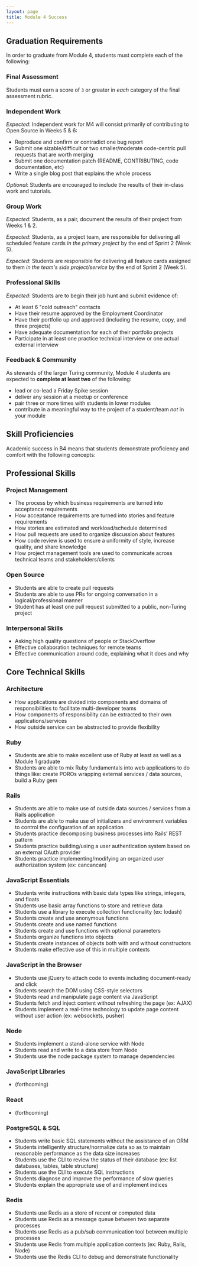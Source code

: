 ```yaml
---
layout: page
title: Module 4 Success
---
```


## Graduation Requirements

In order to graduate from Module 4, students must complete each of the following:

### Final Assessment

Students must earn a score of `3` or greater in *each* category of the final assessment rubric.

### Independent Work

*Expected*: Independent work for M4 will consist primarily of contributing to Open Source in Weeks 5 & 6:

* Reproduce and confirm or contradict one bug report
* Submit one sizable/difficult or two smaller/moderate code-centric pull requests that are worth merging
* Submit one documentation patch (README, CONTRIBUTING, code documentation, etc)
* Write a single blog post that explains the whole process

*Optional*: Students are encouraged to include the results of their in-class work and tutorials.

### Group Work

*Expected*: Students, as a pair, document the results of their project from Weeks 1 & 2.

*Expected*: Students, as a project team, are responsible for delivering all scheduled feature cards *in the primary project* by the end of Sprint 2 (Week 5).

*Expected*: Students are responsible for delivering all feature cards assigned to them *in the team's side project/service* by the end of Sprint 2 (Week 5).

### Professional Skills

*Expected*: Students are to begin their job hunt and submit evidence of:

* At least 6 "cold outreach" contacts
* Have their resume approved by the Employment Coordinator
* Have their portfolio up and approved (including the resume, copy, and three projects)
* Have adequate documentation for each of their portfolio projects
* Participate in at least one practice technical interview or one actual external interview

### Feedback & Community

As stewards of the larger Turing community, Module 4 students are expected to **complete at least two** of the following:

* lead or co-lead a Friday Spike session
* deliver any session at a meetup or conference
* pair three or more times with students in lower modules
* contribute in a meaningful way to the project of a student/team *not* in your module

## Skill Proficiencies

Academic success in B4 means that students demonstrate proficiency and comfort with the following concepts:

## Professional Skills

### Project Management

* The process by which business requirements are turned into acceptance requirements
* How acceptance requirements are turned into stories and feature requirements
* How stories are estimated and workload/schedule determined
* How pull requests are used to organize discussion about features
* How code review is used to ensure a uniformity of style, increase quality, and share knowledge
* How project management tools are used to communicate across technical teams and stakeholders/clients

### Open Source

* Students are able to create pull requests
* Students are able to use PRs for ongoing conversation in a logical/professional manner
* Student has at least one pull request submitted to a public, non-Turing project

### Interpersonal Skills

* Asking high quality questions of people or StackOverflow
* Effective collaboration techniques for remote teams
* Effective communication around code, explaining what it does and why

## Core Technical Skills

### Architecture

* How applications are divided into components and domains of responsibilities to facilitate multi-developer teams
* How components of responsibility can be extracted to their own applications/services
* How outside service can be abstracted to provide flexibility

### Ruby

* Students are able to make excellent use of Ruby at least as well as a Module 1 graduate
* Students are able to mix Ruby fundamentals into web applications to do things like: create POROs wrapping external services / data sources, build a Ruby gem

### Rails

* Students are able to make use of outside data sources / services from a Rails application
* Students are able to make use of initializers and environment variables to control the configuration of an application
* Students practice decomposing business processes into Rails’ REST pattern
* Students practice building/using a user authentication system based on an external OAuth provider
* Students practice implementing/modifying an organized user authorization system (ex: cancancan)

### JavaScript Essentials

* Students write instructions with basic data types like strings, integers, and floats
* Students use basic array functions to store and retrieve data
* Students use a library to execute collection functionality (ex: lodash)
* Students create and use anonymous functions
* Students create and use named functions
* Students create and use functions with optional parameters
* Students organize functions into objects
* Students create instances of objects both with and without constructors
* Students make effective use of this in multiple contexts

### JavaScript in the Browser

* Students use jQuery to attach code to events including document-ready and click
* Students search the DOM using CSS-style selectors
* Students read and manipulate page content via JavaScript
* Students fetch and inject content without refreshing the page (ex: AJAX)
* Students implement a real-time technology to update page content without user action (ex: websockets, pusher)

### Node

* Students implement a stand-alone service with Node
* Students read and write to a data store from Node
* Students use the node package system to manage dependencies

### JavaScript Libraries

* (forthcoming)

### React

* (forthcoming)

### PostgreSQL & SQL

* Students write basic SQL statements without the assistance of an ORM
* Students intelligently structure/normalize data so as to maintain reasonable performance as the data size increases
* Students use the CLI to review the status of their database (ex: list databases, tables, table structure)
* Students use the CLI to execute SQL instructions
* Students diagnose and improve the performance of slow queries
* Students explain the appropriate use of and implement indices

### Redis

* Students use Redis as a store of recent or computed data
* Students use Redis as a message queue between two separate processes
* Students use Redis as a pub/sub communication tool between multiple processes
* Students use Redis from multiple application contexts (ex: Ruby, Rails, Node)
* Students use the Redis CLI to debug and demonstrate functionality
